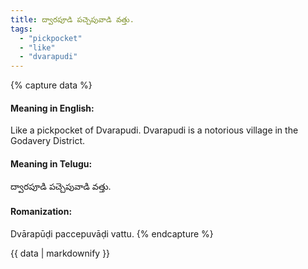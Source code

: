 ```yaml
---
title: ద్వారపూడి పచ్చెపువాడి వత్తు.
tags:
  - "pickpocket"
  - "like"
  - "dvarapudi"
---
```


{% capture data %}
#### Meaning in English:
Like a pickpocket of Dvarapudi.
Dvarapudi is a notorious village in the Godavery District.

#### Meaning in Telugu:
ద్వారపూడి పచ్చెపువాడి వత్తు.

#### Romanization:
Dvārapūḍi paccepuvāḍi vattu.
{% endcapture %}

{{ data | markdownify }}

